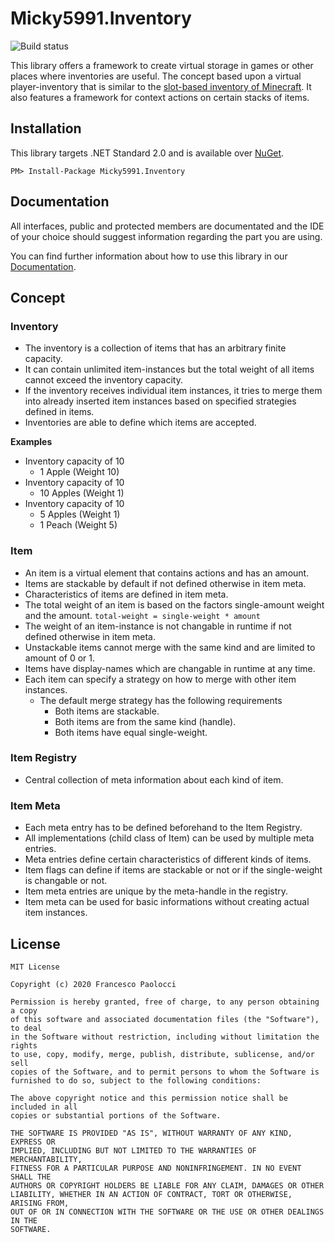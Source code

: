 # Micky5991.Inventory

![Build status](https://github.com/Micky5991/Inventory/workflows/.NET%20Core/badge.svg?branch=master)

This library offers a framework to create virtual storage in games or other places where inventories are useful.
The concept based upon a virtual player-inventory that is similar to the [slot-based inventory of Minecraft](https://minecraft.gamepedia.com/Inventory).
It also features a framework for context actions on certain stacks of items.

## Installation

This library targets .NET Standard 2.0 and is available over [NuGet](https://www.nuget.org/packages/Micky5991.Inventory).

```
PM> Install-Package Micky5991.Inventory
```

## Documentation

All interfaces, public and protected members are documentated and the IDE of your choice should suggest information regarding the
part you are using.

You can find further information about how to use this library in our [Documentation](docs/README.md).

## Concept

### Inventory

- The inventory is a collection of items that has an arbitrary finite capacity.
- It can contain unlimited item-instances but the total weight of all items cannot exceed the inventory capacity.
- If the inventory receives individual item instances, it tries to merge them into already inserted item instances based on specified strategies defined in items.
- Inventories are able to define which items are accepted.

**Examples**
- Inventory capacity of 10
    - 1 Apple (Weight 10)
- Inventory capacity of 10
    - 10 Apples (Weight 1)
- Inventory capacity of 10
    - 5 Apples (Weight 1)
    - 1 Peach (Weight 5)

### Item

- An item is a virtual element that contains actions and has an amount.
- Items are stackable by default if not defined otherwise in item meta.
- Characteristics of items are defined in item meta.
- The total weight of an item is based on the factors single-amount weight and the amount. `total-weight = single-weight * amount`
- The weight of an item-instance is not changable in runtime if not defined otherwise in item meta.
- Unstackable items cannot merge with the same kind and are limited to amount of 0 or 1.
- Items have display-names which are changable in runtime at any time.
- Each item can specify a strategy on how to merge with other item instances.
    - The default merge strategy has the following requirements
        - Both items are stackable.
        - Both items are from the same kind (handle).
        - Both items have equal single-weight.

### Item Registry

- Central collection of meta information about each kind of item.

### Item Meta

- Each meta entry has to be defined beforehand to the Item Registry.
- All implementations (child class of Item) can be used by multiple meta entries.
- Meta entries define certain characteristics of different kinds of items.
- Item flags can define if items are stackable or not or if the single-weight is changable or not.
- Item meta entries are unique by the meta-handle in the registry.
- Item meta can be used for basic informations without creating actual item instances.

## License

```
MIT License

Copyright (c) 2020 Francesco Paolocci

Permission is hereby granted, free of charge, to any person obtaining a copy
of this software and associated documentation files (the "Software"), to deal
in the Software without restriction, including without limitation the rights
to use, copy, modify, merge, publish, distribute, sublicense, and/or sell
copies of the Software, and to permit persons to whom the Software is
furnished to do so, subject to the following conditions:

The above copyright notice and this permission notice shall be included in all
copies or substantial portions of the Software.

THE SOFTWARE IS PROVIDED "AS IS", WITHOUT WARRANTY OF ANY KIND, EXPRESS OR
IMPLIED, INCLUDING BUT NOT LIMITED TO THE WARRANTIES OF MERCHANTABILITY,
FITNESS FOR A PARTICULAR PURPOSE AND NONINFRINGEMENT. IN NO EVENT SHALL THE
AUTHORS OR COPYRIGHT HOLDERS BE LIABLE FOR ANY CLAIM, DAMAGES OR OTHER
LIABILITY, WHETHER IN AN ACTION OF CONTRACT, TORT OR OTHERWISE, ARISING FROM,
OUT OF OR IN CONNECTION WITH THE SOFTWARE OR THE USE OR OTHER DEALINGS IN THE
SOFTWARE.
```
